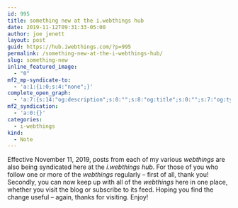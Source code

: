 ```yaml
---
id: 995
title: something new at the i.webthings hub
date: 2019-11-12T09:31:33-05:00
author: joe jenett
layout: post
guid: https://hub.iwebthings.com/?p=995
permalink: /something-new-at-the-i-webthings-hub/
slug: something-new
inline_featured_image:
  - "0"
mf2_mp-syndicate-to:
  - 'a:1:{i:0;s:4:"none";}'
complete_open_graph:
  - 'a:7:{s:14:"og:description";s:0:"";s:8:"og:title";s:0:"";s:7:"og:type";s:0:"";s:12:"twitter:card";s:7:"summary";s:15:"twitter:creator";s:0:"";s:19:"twitter:description";s:0:"";s:8:"og:image";s:0:"";}'
mf2_syndication:
  - 'a:0:{}'
categories:
  - i-webthings
kind:
  - Note
---
```

Effective November 11, 2019, posts from each of my various _webthings_ are also being syndicated here at the _i.webthings hub_. For those of you who follow one or more of the _webthings_ regularly &ndash; first of all, thank you! Secondly, you can now keep up with all of the _webthings_ here in one place, whether you visit the blog or subscribe to its feed. Hoping you find the change useful &ndash; again, thanks for visiting. Enjoy!




